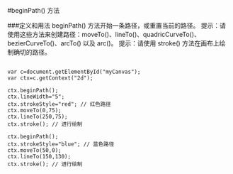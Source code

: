 #beginPath() 方法

###定义和用法
beginPath() 方法开始一条路径，或重置当前的路径。
提示：请使用这些方法来创建路径：moveTo()、lineTo()、quadricCurveTo()、bezierCurveTo()、arcTo() 以及 arc()。
提示：请使用 stroke() 方法在画布上绘制确切的路径。






```

var c=document.getElementById("myCanvas");
var ctx=c.getContext("2d");

ctx.beginPath();
ctx.lineWidth="5";
ctx.strokeStyle="red"; // 红色路径
ctx.moveTo(0,75);
ctx.lineTo(250,75);
ctx.stroke(); // 进行绘制

ctx.beginPath();
ctx.strokeStyle="blue"; // 蓝色路径
ctx.moveTo(50,0);
ctx.lineTo(150,130);
ctx.stroke(); // 进行绘制


```